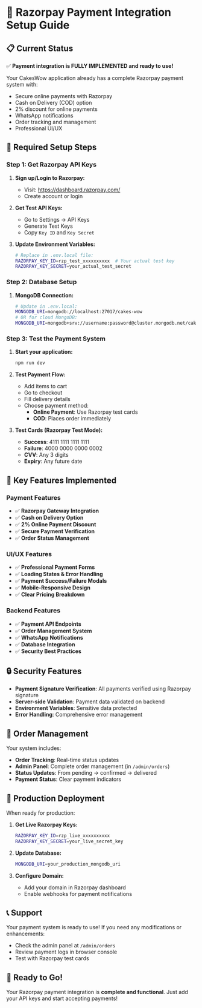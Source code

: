 # 🚀 Razorpay Payment Integration Setup Guide

## 📋 Current Status
✅ **Payment integration is FULLY IMPLEMENTED and ready to use!**

Your CakesWow application already has a complete Razorpay payment system with:
- Secure online payments with Razorpay
- Cash on Delivery (COD) option
- 2% discount for online payments
- WhatsApp notifications
- Order tracking and management
- Professional UI/UX

## 🔧 Required Setup Steps

### Step 1: Get Razorpay API Keys

1. **Sign up/Login to Razorpay:**
   - Visit: https://dashboard.razorpay.com/
   - Create account or login

2. **Get Test API Keys:**
   - Go to Settings → API Keys
   - Generate Test Keys
   - Copy `Key ID` and `Key Secret`

3. **Update Environment Variables:**
   ```bash
   # Replace in .env.local file:
   RAZORPAY_KEY_ID=rzp_test_xxxxxxxxxx  # Your actual test key
   RAZORPAY_KEY_SECRET=your_actual_test_secret
   ```

### Step 2: Database Setup

1. **MongoDB Connection:**
   ```bash
   # Update in .env.local:
   MONGODB_URI=mongodb://localhost:27017/cakes-wow
   # OR for cloud MongoDB:
   MONGODB_URI=mongodb+srv://username:password@cluster.mongodb.net/cakes-wow
   ```

### Step 3: Test the Payment System

1. **Start your application:**
   ```bash
   npm run dev
   ```

2. **Test Payment Flow:**
   - Add items to cart
   - Go to checkout
   - Fill delivery details
   - Choose payment method:
     - **Online Payment**: Use Razorpay test cards
     - **COD**: Places order immediately

3. **Test Cards (Razorpay Test Mode):**
   - **Success**: 4111 1111 1111 1111
   - **Failure**: 4000 0000 0000 0002
   - **CVV**: Any 3 digits
   - **Expiry**: Any future date

## 🎯 Key Features Implemented

### Payment Features
- ✅ **Razorpay Gateway Integration**
- ✅ **Cash on Delivery Option**
- ✅ **2% Online Payment Discount**
- ✅ **Secure Payment Verification**
- ✅ **Order Status Management**

### UI/UX Features
- ✅ **Professional Payment Forms**
- ✅ **Loading States & Error Handling**
- ✅ **Payment Success/Failure Modals**
- ✅ **Mobile-Responsive Design**
- ✅ **Clear Pricing Breakdown**

### Backend Features
- ✅ **Payment API Endpoints**
- ✅ **Order Management System**
- ✅ **WhatsApp Notifications**
- ✅ **Database Integration**
- ✅ **Security Best Practices**

## 🔒 Security Features

- **Payment Signature Verification**: All payments verified using Razorpay signature
- **Server-side Validation**: Payment data validated on backend
- **Environment Variables**: Sensitive data protected
- **Error Handling**: Comprehensive error management

## 📱 Order Management

Your system includes:
- **Order Tracking**: Real-time status updates
- **Admin Panel**: Complete order management (in `/admin/orders`)
- **Status Updates**: From pending → confirmed → delivered
- **Payment Status**: Clear payment indicators

## 🚀 Production Deployment

When ready for production:

1. **Get Live Razorpay Keys:**
   ```bash
   RAZORPAY_KEY_ID=rzp_live_xxxxxxxxxx
   RAZORPAY_KEY_SECRET=your_live_secret_key
   ```

2. **Update Database:**
   ```bash
   MONGODB_URI=your_production_mongodb_uri
   ```

3. **Configure Domain:**
   - Add your domain in Razorpay dashboard
   - Enable webhooks for payment notifications

## 📞 Support

Your payment system is ready to use! If you need any modifications or enhancements:
- Check the admin panel at `/admin/orders`
- Review payment logs in browser console
- Test with Razorpay test cards

## 🎉 Ready to Go!

Your Razorpay payment integration is **complete and functional**. Just add your API keys and start accepting payments!
